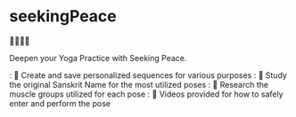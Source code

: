 # seekingPeace

🧘🏾‍♀️✨

Deepen your Yoga Practice with Seeking Peace.

: 🌺 Create and save personalized sequences for various purposes
: 🌺 Study the original Sanskrit Name for the most utilized poses
: 🌺 Research the muscle groups utilized for each pose
: 🌺 Videos provided for how to safely enter and perform the pose
